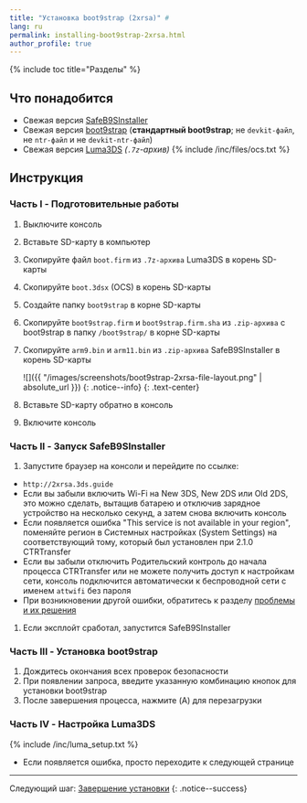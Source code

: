 ```yaml
---
title: "Установка boot9strap (2xrsa)" #
lang: ru
permalink: installing-boot9strap-2xrsa.html
author_profile: true
---
```

{% include toc title="Разделы" %}

## Что понадобится

* Свежая версия [SafeB9SInstaller](https://github.com/d0k3/SafeB9SInstaller/releases/latest)
* Свежая версия [boot9strap](https://github.com/SciresM/boot9strap/releases/latest) (**стандартный boot9strap**; не `devkit-файл`, не `ntr-файл` и не `devkit-ntr-файл`)
* Свежая версия [Luma3DS](https://github.com/AuroraWright/Luma3DS/releases/latest) *(`.7z`-архив)*
{% include /inc/files/ocs.txt %}

## Инструкция

### Часть I - Подготовительные работы

1. Выключите консоль
1. Вставьте SD-карту в компьютер
1. Скопируйте файл `boot.firm` из `.7z-архива` Luma3DS в корень SD-карты
1. Скопируйте `boot.3dsx` (OCS) в корень SD-карты
1. Создайте папку `boot9strap` в корне SD-карты
1. Скопируйте `boot9strap.firm` и `boot9strap.firm.sha` из `.zip-архива` с boot9strap в папку `/boot9strap/` в корне SD-карты
1. Скопируйте `arm9.bin` и `arm11.bin` из `.zip-архива` SafeB9SInstaller в корень SD-карты

    ![]({{ "/images/screenshots/boot9strap-2xrsa-file-layout.png" | absolute_url }})
    {: .notice--info}
	{: .text-center}

1. Вставьте SD-карту обратно в консоль
1. Включите консоль

### Часть II - Запуск SafeB9SInstaller

1. Запустите браузер на консоли и перейдите по ссылке:
  + `http://2xrsa.3ds.guide`
  + Если вы забыли включить Wi-Fi на New 3DS, New 2DS или Old 2DS, это можно сделать, вытащив батарею и отключив зарядное устройство на несколько секунд, а затем снова включить консоль
  + Если появляется ошибка "This service is not available in your region", поменяйте регион в Системных настройках (System Settings) на соответствующий тому, который был установлен при 2.1.0 CTRTransfer
  + Если вы забыли отключить Родительский контроль до начала процесса CTRTransfer или не можете получить доступ к настройкам сети, консоль подключится автоматически к беспроводной сети с именем `attwifi` без пароля
  + При возникновении другой ошибки, обратитесь к разделу [проблемы и их решения](troubleshooting#не-работает-эксплойт-на-основе-браузера)
1. Если эксплойт сработал, запустится SafeB9SInstaller

### Часть III - Установка boot9strap

1. Дождитесь окончания всех проверок безопасности
1. При появлении запроса, введите указанную комбинацию кнопок для установки boot9strap
1. После завершения процесса, нажмите (A) для перезагрузки

### Часть IV - Настройка Luma3DS

{% include /inc/luma_setup.txt %}
  + Если появляется ошибка, просто переходите к следующей странице

___

Следующий шаг: [Завершение установки](finalizing-setup)
{: .notice--success}